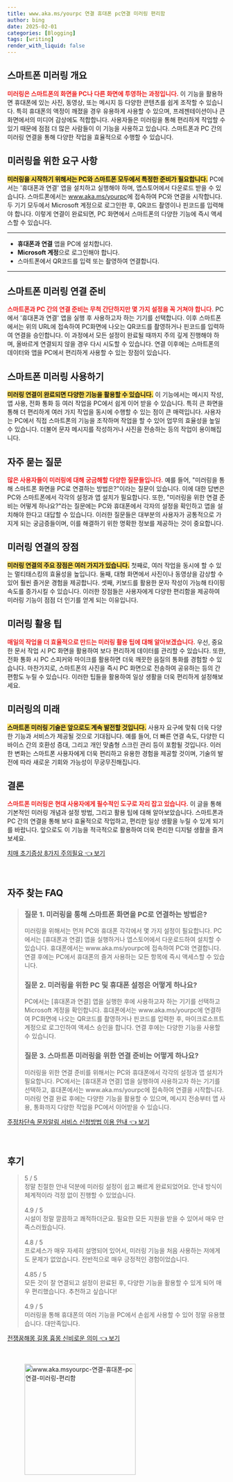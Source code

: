 ```yaml
---
title: www.aka.ms/yourpc 연결 휴대폰 pc연결 미러링 편리함
author: bing
date: 2025-02-01
categories: [Blogging]
tags: [writing]
render_with_liquid: false
---
```



<h2 id='스마트폰 미러링 개요'>스마트폰 미러링 개요</h2>

<p><b><span style="color: #ee2323;">미러링은 스마트폰의 화면을 PC나 다른 화면에 투영하는 과정입니다.</span></b> 이 기능을 활용하면 휴대폰에 있는 사진, 동영상, 또는 메시지 등 다양한 콘텐츠를 쉽게 조작할 수 있습니다. 특히 휴대폰의 액정이 깨졌을 경우 유용하게 사용할 수 있으며, 프레젠테이션이나 큰 화면에서의 미디어 감상에도 적합합니다. 사용자들은 미러링을 통해 편리하게 작업할 수 있기 때문에 점점 더 많은 사람들이 이 기능을 사용하고 있습니다. 스마트폰과 PC 간의 미러링 연결을 통해 다양한 작업을 효율적으로 수행할 수 있습니다.</p>

<h2 id='미러링을 위한 요구 사항'>미러링을 위한 요구 사항</h2>

<p><b><span style="background-color: #ffe066;">미러링을 시작하기 위해서는 PC와 스마트폰 모두에서 특정한 준비가 필요합니다.</span></b> PC에서는 '휴대폰과 연결' 앱을 설치하고 실행해야 하며, 앱스토어에서 다운로드 받을 수 있습니다. 스마트폰에서는 <a href="https://www.aka.ms/yourpc">www.aka.ms/yourpc</a>에 접속하여 PC와 연결을 시작합니다. 두 기기 모두에서 Microsoft 계정으로 로그인한 후, QR코드 촬영이나 핀코드를 입력해야 합니다. 이렇게 연결이 완료되면, PC 화면에서 스마트폰의 다양한 기능에 즉시 액세스할 수 있습니다.</p>

<hr />

<ul>
    <li><b>휴대폰과 연결</b> 앱을 PC에 설치합니다.</li>
    <li><b>Microsoft 계정</b>으로 로그인해야 합니다.</li>
    <li>스마트폰에서 QR코드를 입력 또는 촬영하여 연결합니다.</li>
</ul>

<hr />

<h2 id='스마트폰 미러링 연결 준비'>스마트폰 미러링 연결 준비</h2>

<p><b><span style="color: #ee2323;">스마트폰과 PC 간의 연결 준비는 무척 간단하지만 몇 가지 설정을 꼭 거쳐야 합니다.</span></b> PC에서 '휴대폰과 연결' 앱을 실행 후 사용하고자 하는 기기를 선택합니다. 이후 스마트폰에서는 위의 URL에 접속하여 PC화면에 나오는 QR코드를 촬영하거나 핀코드를 입력하여 연결을 승인합니다. 이 과정에서 모든 설정이 완료될 때까지 주의 깊게 진행해야 하며, 올바르게 연결되지 않을 경우 다시 시도할 수 있습니다. 연결 이후에는 스마트폰의 데이터와 앱을 PC에서 편리하게 사용할 수 있는 장점이 있습니다.</p>

<h2 id='스마트폰 미러링 사용하기'>스마트폰 미러링 사용하기</h2>

<p><b><span style="background-color: #ffe066;">미러링 연결이 완료되면 다양한 기능을 활용할 수 있습니다.</span></b> 이 기능에서는 메시지 작성, 앱 사용, 전화 통화 등 여러 작업을 PC에서 쉽게 이어 받을 수 있습니다. 특히 큰 화면을 통해 더 편리하게 여러 가지 작업을 동시에 수행할 수 있는 점이 큰 매력입니다. 사용자는 PC에서 직접 스마트폰의 기능을 조작하며 작업을 할 수 있어 업무의 효율성을 높일 수 있습니다. 더불어 문자 메시지를 작성하거나 사진을 전송하는 등의 작업이 용이해집니다.</p>

<h2 id='자주 묻는 질문'>자주 묻는 질문</h2>

<p><b><span style="color: #ee2323;">많은 사용자들이 미러링에 대해 궁금해할 다양한 질문들입니다.</span></b> 예를 들어, "미러링을 통해 스마트폰 화면을 PC로 연결하는 방법은?"이라는 질문이 있습니다. 이에 대한 답변은 PC와 스마트폰에서 각각의 설정과 앱 설치가 필요합니다. 또한, "미러링을 위한 연결 준비는 어떻게 하나요?"라는 질문에는 PC와 휴대폰에서 각자의 설정을 확인하고 앱을 설치해야 한다고 대답할 수 있습니다. 이러한 질문들은 대부분의 사용자가 공통적으로 가지게 되는 궁금증들이며, 이를 해결하기 위한 명확한 정보를 제공하는 것이 중요합니다.</p>

<h2 id='미러링 연결의 장점'>미러링 연결의 장점</h2>

<p><b><span style="background-color: #ffe066;">미러링 연결의 주요 장점은 여러 가지가 있습니다.</span></b> 첫째로, 여러 작업을 동시에 할 수 있는 멀티태스킹의 효율성을 높입니다. 둘째, 대형 화면에서 사진이나 동영상을 감상할 수 있어 훨씬 즐거운 경험을 제공합니다. 셋째, 키보드를 활용한 문자 작성이 가능해 타이핑 속도를 증가시킬 수 있습니다. 이러한 장점들은 사용자에게 다양한 편리함을 제공하여 미러링 기능이 점점 더 인기를 얻게 되는 이유입니다.</p>

<h2 id='미러링 활용 팁'>미러링 활용 팁</h2>

<p><b><span style="color: #ee2323;">매일의 작업을 더 효율적으로 만드는 미러링 활용 팁에 대해 알아보겠습니다.</span></b> 우선, 중요한 문서 작업 시 PC 화면을 활용하여 보다 편리하게 데이터를 관리할 수 있습니다. 또한, 전화 통화 시 PC 스피커와 마이크를 활용하면 더욱 깨끗한 음질의 통화를 경험할 수 있습니다. 마찬가지로, 스마트폰의 사진을 즉시 PC 화면으로 전송하여 공유하는 등의 간편함도 누릴 수 있습니다. 이러한 팁들을 활용하여 일상 생활을 더욱 편리하게 설정해보세요.</p>

<h2 id='미러링의 미래'>미러링의 미래</h2>

<p><b><span style="background-color: #ffe066;">스마트폰 미러링 기술은 앞으로도 계속 발전할 것입니다.</span></b> 사용자 요구에 맞춰 더욱 다양한 기능과 서비스가 제공될 것으로 기대됩니다. 예를 들어, 더 빠른 연결 속도, 다양한 디바이스 간의 호환성 증대, 그리고 개인 맞춤형 스크린 관리 등이 포함될 것입니다. 이러한 변화는 스마트폰 사용자에게 더욱 편리하고 유용한 경험을 제공할 것이며, 기술의 발전에 따라 새로운 기회와 가능성이 무궁무진해집니다.</p>

<h2 id='결론'>결론</h2>

<p><b><span style="color: #ee2323;">스마트폰 미러링은 현대 사용자에게 필수적인 도구로 자리 잡고 있습니다.</span></b> 이 글을 통해 기본적인 미러링 개념과 설정 방법, 그리고 활용 팁에 대해 알아보았습니다. 스마트폰과 PC 간의 연결을 통해 보다 효율적으로 작업하고, 편리한 일상 생활을 누릴 수 있게 되기를 바랍니다. 앞으로도 이 기능을 적극적으로 활용하여 더욱 편리한 디지털 생활을 즐겨보세요.</p>


<p><a class="click-button" title="치매 초기증상 8가지 주의필요" href="https://afficreate.github.io/posts/%EC%B9%98%EB%A7%A4-%EC%B4%88%EA%B8%B0%EC%A6%9D%EC%83%81-8%EA%B0%80%EC%A7%80-%EC%A3%BC%EC%9D%98%ED%95%84%EC%9A%94/" rel="dofollow">치매 초기증상 8가지 주의필요 👈 보기</a></p><br>
<h2 id='자주_찾는_FAQ'>자주 찾는 FAQ</h2>
<div itemscope="" itemtype="https://schema.org/FAQPage"> 
<blockquote> 
<div itemscope="" itemprop="mainEntity" itemtype="https://schema.org/Question"> 
<h3 itemprop="name">질문 1. 미러링을 통해 스마트폰 화면을 PC로 연결하는 방법은?</h3> 
<div itemscope="" itemprop="acceptedAnswer" itemtype="https://schema.org/Answer"> 
<span itemprop="text"> 
<p>미러링을 위해서는 먼저 PC와 휴대폰 각각에서 몇 가지 설정이 필요합니다. PC에서는 [휴대폰과 연결] 앱을 실행하거나 앱스토어에서 다운로드하여 설치할 수 있습니다. 휴대폰에서는 www.aka.ms/yourpc에 접속하여 PC와 연결합니다. 연결 후에는 PC에서 휴대폰의 즐겨 사용하는 모든 항목에 즉시 액세스할 수 있습니다.</p> 
</span> 
</div> 
</div> 

<div itemscope="" itemprop="mainEntity" itemtype="https://schema.org/Question"> 
<h3 itemprop="name">질문 2. 미러링을 위한 PC 및 휴대폰 설정은 어떻게 하나요?</h3> 
<div itemscope="" itemprop="acceptedAnswer" itemtype="https://schema.org/Answer"> 
<span itemprop="text"> 
<p>PC에서는 [휴대폰과 연결] 앱을 실행한 후에 사용하고자 하는 기기를 선택하고 Microsoft 계정을 확인합니다. 휴대폰에서는 www.aka.ms/yourpc에 연결하여 PC화면에 나오는 QR코드를 촬영하거나 핀코드를 입력한 후, 마이크로소프트 계정으로 로그인하여 액세스 승인을 합니다. 연결 후에는 다양한 기능을 사용할 수 있습니다.</p> 
</span> 
</div> 
</div> 

<div itemscope="" itemprop="mainEntity" itemtype="https://schema.org/Question"> 
<h3 itemprop="name">질문 3. 스마트폰 미러링을 위한 연결 준비는 어떻게 하나요?</h3> 
<div itemscope="" itemprop="acceptedAnswer" itemtype="https://schema.org/Answer"> 
<span itemprop="text"> 
<p>미러링을 위한 연결 준비를 위해서는 PC와 휴대폰에서 각각의 설정과 앱 설치가 필요합니다. PC에서는 [휴대폰과 연결] 앱을 실행하여 사용하고자 하는 기기를 선택하고, 휴대폰에서는 www.aka.ms/yourpc에 접속하여 연결을 시작합니다. 미러링 연결 완료 후에는 다양한 기능을 활용할 수 있으며, 메시지 전송부터 앱 사용, 통화까지 다양한 작업을 PC에서 이어받을 수 있습니다.</p> 
</span> 
</div> 
</div> 

</blockquote> 
</div>
<p><a class="click-button" title="주정차단속 문자알림 서비스 신청방법 이용 안내" href="https://afficreate.github.io/posts/%EC%A3%BC%EC%A0%95%EC%B0%A8%EB%8B%A8%EC%86%8D-%EB%AC%B8%EC%9E%90%EC%95%8C%EB%A6%BC-%EC%84%9C%EB%B9%84%EC%8A%A4-%EC%8B%A0%EC%B2%AD%EB%B0%A9%EB%B2%95-%EC%9D%B4%EC%9A%A9-%EC%95%88%EB%82%B4/" rel="dofollow">주정차단속 문자알림 서비스 신청방법 이용 안내 👈 보기</a></p><br>
<h2 id='후기'>후기</h2>
<div itemscope itemtype="https://schema.org/Product">
  <blockquote>
  <div itemprop="review" itemscope itemtype="https://schema.org/Review">
      <div itemprop="reviewRating" itemscope itemtype="https://schema.org/Rating"> <span itemprop="ratingValue">5</span> / <span itemprop="bestRating">5</span> </div>
      <span itemprop="reviewBody">정말 친절한 안내 덕분에 미러링 설정이 쉽고 빠르게 완료되었어요. 안내 방식이 체계적이라 걱정 없이 진행할 수 있었습니다.</span>
  </div>
  <br>
  <div itemprop="review" itemscope itemtype="https://schema.org/Review">
      <div itemprop="reviewRating" itemscope itemtype="https://schema.org/Rating"> <span itemprop="ratingValue">4.9</span> / <span itemprop="bestRating">5</span> </div>
      <span itemprop="reviewBody">시설이 정말 깔끔하고 쾌적하더군요. 필요한 모든 지원을 받을 수 있어서 매우 만족스러웠습니다.</span>
  </div>
  <br>
  <div itemprop="review" itemscope itemtype="https://schema.org/Review">
      <div itemprop="reviewRating" itemscope itemtype="https://schema.org/Rating"> <span itemprop="ratingValue">4.8</span> / <span itemprop="bestRating">5</span> </div>
      <span itemprop="reviewBody">프로세스가 매우 자세히 설명되어 있어서, 미러링 기능을 처음 사용하는 저에게도 문제가 없었습니다. 전반적으로 매우 긍정적인 경험이었습니다.</span>
  </div>
  <br>
  <div itemprop="review" itemscope itemtype="https://schema.org/Review">
      <div itemprop="reviewRating" itemscope itemtype="https://schema.org/Rating"> <span itemprop="ratingValue">4.85</span> / <span itemprop="bestRating">5</span> </div>
      <span itemprop="reviewBody">모든 것이 잘 연결되고 설정이 완료된 후, 다양한 기능을 활용할 수 있게 되어 매우 편리했습니다. 추천하고 싶습니다!</span>
  </div>
  <br>
  <div itemprop="review" itemscope itemtype="https://schema.org/Review">
      <div itemprop="reviewRating" itemscope itemtype="https://schema.org/Rating"> <span itemprop="ratingValue">4.9</span> / <span itemprop="bestRating">5</span> </div>
      <span itemprop="reviewBody">미러링을 통해 휴대폰의 여러 기능을 PC에서 손쉽게 사용할 수 있어 정말 유용했습니다. 대만족입니다.</span>
  </div>
  </blockquote>
</div>
<p><a class="click-button" title="전쟁꿈해몽 길몽 흉몽 신비로운 의미" href="https://afficreate.github.io/posts/%EC%A0%84%EC%9F%81%EA%BF%88%ED%95%B4%EB%AA%BD-%EA%B8%B8%EB%AA%BD-%ED%9D%89%EB%AA%BD-%EC%8B%A0%EB%B9%84%EB%A1%9C%EC%9A%B4-%EC%9D%98%EB%AF%B8/" rel="dofollow">전쟁꿈해몽 길몽 흉몽 신비로운 의미 👈 보기</a></p><br>
<figure class="image"><img src="https://afficreate.github.io/assets/img/thumbnail/www.aka.msyourpc-연결-휴대폰-pc연결-미러링-편리함.webp" alt="www.aka.msyourpc-연결-휴대폰-pc연결-미러링-편리함" width="256" height="256"></figure>